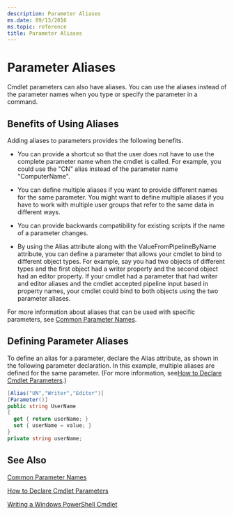 ```yaml
---
description: Parameter Aliases
ms.date: 09/13/2016
ms.topic: reference
title: Parameter Aliases
---
```

# Parameter Aliases

Cmdlet parameters can also have aliases. You can use the aliases instead of the parameter names when you type or specify the parameter in a command.

## Benefits of Using Aliases

Adding aliases to parameters provides the following benefits.

- You can provide a shortcut so that the user does not have to use the complete parameter name when the cmdlet is called. For example, you could use the "CN" alias instead of the parameter name "ComputerName".

- You can define multiple aliases if you want to provide different names for the same parameter. You might want to define multiple aliases if you have to work with multiple user groups that refer to the same data in different ways.

- You can provide backwards compatibility for existing scripts if the name of a parameter changes.

- By using the Alias attribute along with the ValueFromPipelineByName attribute, you can define a parameter that allows your cmdlet to bind to different object types. For example, say you had two objects of different types and the first object had a writer property and the second object had an editor property. If your cmdlet had a parameter that had writer and editor aliases and the cmdlet accepted pipeline input based in property names, your cmdlet could bind to both objects using the two parameter aliases.

For more information about aliases that can be used with specific parameters, see [Common Parameter Names](./common-parameter-names.md).

## Defining Parameter Aliases

To define an alias for a parameter, declare the Alias attribute, as shown in the following parameter declaration. In this example, multiple aliases are defined for the same parameter. (For more information, see[How to Declare Cmdlet Parameters](./how-to-declare-cmdlet-parameters.md).)

```csharp
[Alias("UN","Writer","Editor")]
[Parameter()]
public string UserName
{
  get { return userName; }
  set { userName = value; }
}
private string userName;
```

## See Also

[Common Parameter Names](./common-parameter-names.md)

[How to Declare Cmdlet Parameters](./how-to-declare-cmdlet-parameters.md)

[Writing a Windows PowerShell Cmdlet](./writing-a-windows-powershell-cmdlet.md)
